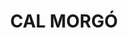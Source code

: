 ---
layout: patrimoni-details
title:  "CAL MORGÓ"
alt_title: "Cal Sabater Labús"
class: "Edifici"
area: null
protection: null
addition_date: null
cat_code: null
cbp_code: "INV CH10"
image: "Cal_Morgo.jpg"
card: null
collections: ["patrimoni-arquitectonic", "bcil-previstos-cbp"]
coordinates:
  - group1:
        - [1.460192929039364, 42.358929807813944]
        - [1.460209638993208, 42.359167021930922]
        - [1.460481382595235, 42.359143134313847]
        - [1.460678605603645, 42.35912992796105]
        - [1.460638848551405, 42.35891493511938]
        - [1.460631495349508, 42.358801348363443]
        - [1.460556013465197, 42.358805341520238]
        - [1.4604953674622, 42.358800771934156]
        - [1.460375128964295, 42.358794567462944]
        - [1.460339207581274, 42.358791164343224]
        - [1.46031798970544, 42.358784620823407]
        - [1.460295247639836, 42.358771381061622]
        - [1.460211089885073, 42.358831166991642]
        - [1.460131145846845, 42.358902692052034]
        - [1.46021125135863, 42.358916702401956]
        - [1.460192929039364, 42.358929807813944]
---